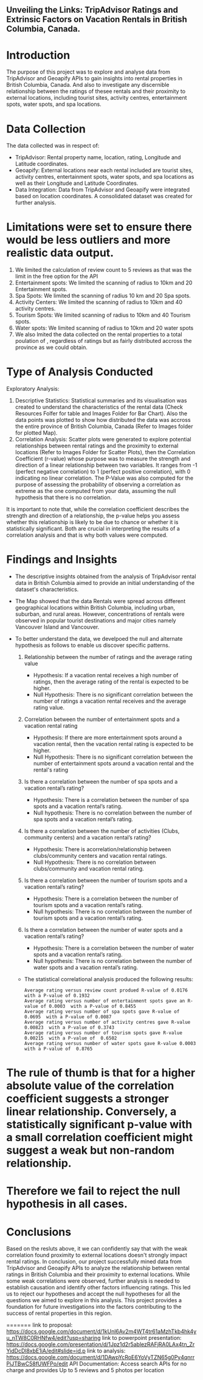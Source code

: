 ## Unveiling the Links: TripAdvisor Ratings and Extrinsic Factors on Vacation Rentals in British Columbia, Canada.

# Introduction
The purpose of this project was to explore and analyse data from TripAdvisor and Geoapify APIs to gain insights into rental properties in British Columbia, Canada. And also to investigate any discernible relationship between the ratings of thesee rentals and their proximity to external locations, including tourist sites, activity centres, entertainment spots, water spots, and spa locations.

# Data Collection
The data collected was in respect of:
 - TripAdvisor:  Rental property name, location, rating, Longitude and Latitude coordinates.
 - Geoapify: External locations near each rental included are tourist sites, activity centres, entertainment spots, water spots, and spa locations as well as their Longitude and Latitude Coordinates.
 - Data Integration: Data from TripAdvisor and Geoapify were integrated based on location coordinates. A consolidated dataset was created for further analysis.
  
# Limitations were set to ensure there would be less outliers and more realistic data output.
1. We limited the calculation of review count to 5 reviews as that was the limit in the free option for the API
2. Entertainment spots: We limited the scanning of radius to 10km and 20 Entertainment spots. 
3. Spa Spots: We limited the scanning of radius 10 km and 20 Spa spots.
4. Activity Centers: We limited the scanning of radius to 10km and 40 activity centres.
5. Tourism Spots: We limited scanning of radius to 10km and  40 Tourism spots.
6. Water spots: We limited scanning of radius to 10km and 20 water spots
7. We also lmited the data collected on the rental properties to a total poulation of , regardless of ratings but as fairly distributed accross the province as we could obtain.

# Type of Analysis Conducted
Exploratory Analysis:
1. Descriptive Statistics: Statistical summaries and its visualisation was created to understand the characteristics of the rental data (Check Resources Folfer for table and  Images Folder for Bar Chart).
Also the data points was plotted to show how distributed the data was accross the entire province of British Columbia, Canada (Refer to Images folder for plotted Map).
2. Correlation Analysis: Scatter plots were generated to explore potential relationships between rental ratings and the proximity to external locations (Refer to Images Folder for Scatter Plots), then the         Correlation Coefficient (r-value) whose purpose was to measure the strength and direction of a linear relationship between two variables. It ranges from -1 (perfect negative correlation) to 1 (perfect           positive correlation), with 0 indicating no linear correlation.
The P-Value was also computed for the purpose of assessing the probability of observing a correlation as extreme as the one computed from your data, assuming the null hypothesis that there is no correlation.
   
It is important to note that, while the correlation coefficient describes the strength and direction of a relationship, the p-value helps you assess whether this relationship is likely to be due to chance or whether it is statistically significant. Both are crucial in interpreting the results of a correlation analysis and that is why both values were computed.

# Findings and Insights
- The descriptive insights obtained from the analysis of TripAdvisor rental data in British Columbia aimed to provide an initial understanding of the dataset's characteristics.
- The Map showed that the data Rentals were spread across different geographical locations within British Columbia, including urban, suburban, and rural areas. However, concentrations of rentals were observed       in popular tourist destinations and major cities namely Vancouver Island and Vancouver.
- To better understand the data, we develpoed the null and alternate hypothesis as follows to enable us discover specific patterns.
  1.  Relationship between the number of ratings and the average rating value
        - Hypothesis: If a vacation rental receives a high number of ratings, then the average rating of the rental is expected to be higher.
        - Null Hypothesis: There is no significant correlation between the number of ratings a vacation rental receives and the average rating value. 

  2.  Correlation between the number of entertainment spots and a vacation rental rating
        - Hypothesis: If there are more entertainment spots around a vacation rental, then the vacation rental rating is expected to be higher.
        - Null Hypothesis: There is no significant correlation between the number of entertainment spots around a vacation rental and the rental's rating

  3.  Is there a correlation between the number of spa spots and a vacation rental’s rating?
        - Hypothesis: There is a correlation between the number of spa spots and a vacation rental’s rating. 
        - Null hypothesis: There is no correlation between the number of spa spots and a vacation rental’s rating.

  4.  Is there a correlation between the number of activities (Clubs, community centers) and a vacation rental’s rating?
        - Hypothesis: There is acorrelation/relationship between clubs/community centers and vacation rental ratings. 
        - Null Hypothesis: There is no  correlation between clubs/community  and vacation rental rating. 

  5.  Is there a correlation between the number of tourism spots and a vacation rental’s rating?
        - Hypothesis: There is a correlation between the number of tourism spots and a vacation rental’s rating.
        - Null hypothesis: There is no correlation between the number of tourism spots and a vacation rental’s rating.

  6.  Is there a correlation between the number of water spots and a vacation rental’s rating?
        - Hypothesis: There is a correlation between the number of water spots and a vacation rental’s rating.
        - Null hypothesis: There is no correlation between the number of water spots and a vacation rental’s rating.

  - The statistical correlational analysis produced the following results:
 

        Average rating versus review count produed R-value of 0.0176 with a P-value of 0.1932
        Average rating versus number of entertainment spots gave an R-value of 0.0003  with a P-value of 0.8455
        Average rating versus number of spa spots gave R-value of  0.0695  with a P-value of 0.0087
        Average rating versus number of activity centres gave R-value 0.00823  with a P-value of 0.3743
        Average rating versus number of tourism spots gave R-value 0.00215  with a P-value of  0.6502
        Average rating versus number of water spots gave R-value 0.0003  with a P-value of  0.8765
     
    
# The rule of thumb is that for a higher absolute value of the correlation coefficient suggests a stronger linear relationship. Conversely, a statistically significant p-value with a small correlation coefficient might suggest a weak but non-random relationship.

# Therefore we fail to reject the null hypothesis in all cases.

# Conclusions
Based on the resluts above, it we can confidently say that with the weak correlation found proximity to external locations doesn't strongly impact rental ratings.
In conclusion, our project successfully mined data from TripAdvisor and Geoapify APIs to analyze the relationship between rental ratings in British Columbia and their proximity to external locations. While some weak correlations were observed, further analysis is needed to establish causation and identify other factors influencing ratings. This led us to reject our hypotheses and accept the null hypotheses for all the questions we aimed to explore in this analysis. This project provides a foundation for future investigations into the factors contributing to the success of rental properties in this region.


=======
link to proposal: https://docs.google.com/document/d/1kUnl6Av2m4WT4tr61aMzhTkb4hk4yu_nTW8C0RHNfw4/edit?usp=sharing
link to powerpoint presentation: https://docs.google.com/presentation/d/1Jpz1d2r5ablezRAFjRA0LAx4tn_ZrYidDcDl8xbE1iA/edit#slide=id.p
link to analysis: https://docs.google.com/document/d/1DAwpYcRoE6YoVyTZN65g0Py4qnrrPiJTBwC58fUWFPo/edit
API Documentation: Access search APIs for no charge and provides Up to 5 reviews and 5 photos per location


